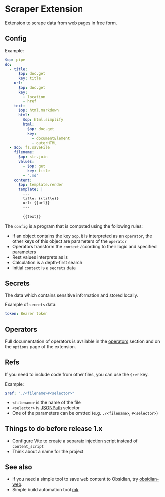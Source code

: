 # Scraper Extension

Extension to scrape data from web pages in free form.

## Config

Example:

```yaml
$op: pipe
do:
  - title:
      $op: doc.get
      key: title
    url:
      $op: doc.get
      key:
        - location
        - href
    text:
      $op: html.markdown
      html:
        $op: html.simplify
        html:
          $op: doc.get
          key:
            - documentElement
            - outerHTML
  - $op: fs.saveFile
    filename:
      $op: str.join
      values:
        - $op: get
          key: title
        - ".md"
    content:
      $op: template.render
      template: |
        ---
        title: {{title}}
        url: {{url}}
        ---

        {{text}}
```

The `config` is a program that is computed using the following rules:

- If an object contains the key `$op`, it is interpreted as an `operator`, the other keys of this object are parameters of the `operator`
- Operators transform the `context` according to their logic and specified parameters
- Rest values interprets as is
- Calculation is a depth-first search
- Initial `context` is a `secrets` data

## Secrets

The data which contains sensitive information and stored locally.

Example of `secrets` data:

```yaml
token: Bearer token
```

## Operators

Full documentation of operators is available in the [operators](docs/operators.md) section and on the `options` page of the extension.

## Refs

If you need to include code from other files, you can use the `$ref` key.

Example:

```yaml
$ref: "./<filename>#<selector>"
```

- `<filename>` is the name of the file
- `<selector>` is [JSONPath](https://github.com/dchester/jsonpath) selector
- One of the parameters can be omitted (e.g. `./<filename>`, `#<selector>`)

## Things to do before release 1.x

- Configure Vite to create a separate injection script instead of `content_script`
- Think about a name for the project

## See also

- If you need a simple tool to save web content to Obsidian, try [obsidian-web](https://github.com/coddingtonbear/obsidian-web).
- Simple build automation tool [mk](https://github.com/x0k/mk)
